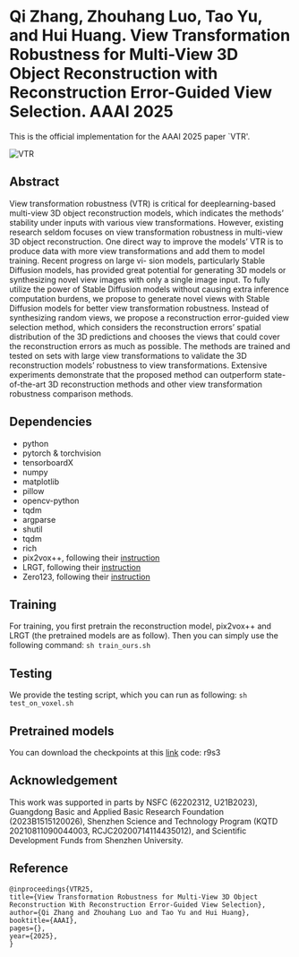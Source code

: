 # Qi Zhang, Zhouhang Luo, Tao Yu, and Hui Huang. View Transformation Robustness for Multi-View 3D Object Reconstruction with Reconstruction Error-Guided View Selection. AAAI 2025

This is the official implementation for the AAAI 2025 paper `VTR'.

![VTR](https://github.com/zqyq/VTR/blob/main/pipeline.png)

## Abstract
View transformation robustness (VTR) is critical for deeplearning-based multi-view 3D object reconstruction models, which indicates the methods’ stability under inputs with various view transformations. However, existing research seldom focuses on view transformation robustness in multi-view 3D object reconstruction. One direct way to improve the models’ VTR is to produce data with more view transformations and add them to model training. Recent progress on large vi- sion models, particularly Stable Diffusion models, has provided great potential for generating 3D models or synthesizing novel view images with only a single image input. To fully utilize the power of Stable Diffusion models without causing extra inference computation burdens, we propose to generate novel views with Stable Diffusion models for better view transformation robustness. Instead of synthesizing random views, we propose a reconstruction error-guided view selection method, which considers the reconstruction errors’ spatial distribution of the 3D predictions and chooses the views that could cover the reconstruction errors as much as possible. The methods are trained and tested on sets with large view transformations to validate the 3D reconstruction models’ robustness to view transformations. Extensive experiments demonstrate that the proposed method can outperform state-of-the-art 3D reconstruction methods and other view transformation robustness comparison methods.


## Dependencies
- python
- pytorch & torchvision
- tensorboardX
- numpy
- matplotlib
- pillow
- opencv-python
- tqdm
- argparse
- shutil
- tqdm
- rich
- pix2vox++, following their [instruction](https://gitlab.com/hzxie/Pix2Vox)
- LRGT, following their [instruction](https://github.com/LiyingCV/Long-Range-Grouping-Transformer)
- Zero123, following their [instruction](https://github.com/cvlab-columbia/zero123/tree/main)


## Training
For training, you first pretrain the reconstruction model, pix2vox++ and LRGT (the pretrained models are as follow). Then you can simply use the following command: `sh train_ours.sh`

## Testing
We provide the testing script, which you can run as following: `sh test_on_voxel.sh`

## Pretrained models
You can download the checkpoints at this [link](https://pan.baidu.com/s/1LSk4DAqIp9aqxlILJ0kUaQ?pwd=r9s3) code: r9s3

## Acknowledgement
This work was supported in parts by NSFC (62202312, U21B2023), Guangdong Basic and Applied Basic Research Foundation (2023B1515120026), Shenzhen Science and Technology Program (KQTD 20210811090044003, RCJC20200714114435012), and Scientific Development Funds from Shenzhen University.

## Reference
```
@inproceedings{VTR25,
title={View Transformation Robustness for Multi-View 3D Object Reconstruction With Reconstruction Error-Guided View Selection},
author={Qi Zhang and Zhouhang Luo and Tao Yu and Hui Huang},
booktitle={AAAI},
pages={},
year={2025},
}
```
